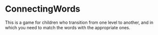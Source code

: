 # ConnectingWords
This is a game for children who transition from one level to another, and in which you need to match the words with the appropriate ones.
